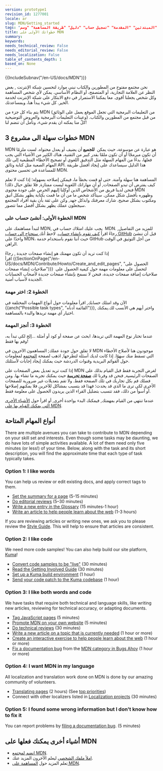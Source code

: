 ```yaml
---
version: prototype1
revision_id: 1277001
locale: ar
slug: MDN/Getting_started
tags: "الإرشادات" "البداية" "الدليل" "المبتدئين" "المقدمة" "تسجيل حساب" "دليل" "طريقة المساهمة" "وسم MDN"
title: خطواتك الأولى على MDN
summary: 
keywords: 
needs_technical_review: False
needs_editorial_review: False
needs_localization: False
table_of_contents_depth: 1
based_on: None
---
```

<div>{{IncludeSubnav("/en-US/docs/MDN")}}</div>

<p><span id="result_box" lang="ar"><span>نحن مجتمع مفتوح من المطورين والكتاب نبني موارد لتحسين شبكة الإنترنت</span></span> , <span id="result_box" lang="ar"><span>بغض النظر عن العلامة التجارية، أو المتصفح، أو النظام الأساسي.</span> <span>يمكن لأي شخص المساهمة وكل شخص يجعلنا أقوى.</span> <span>معا يمكننا الاستمرار في دفع الابتكار على شبكة الإنترنت لخدمة الخير.</span> كل شيء <span>يبدأ هنا، وبمساعدتك.</span></span></p>

<p><span id="result_box" lang="ar"><span>يتم بناء كل جزء من MDN </span></span><span id="result_box" lang="ar"><span>(من التعليمات البرمجية التي تجعل الموقع يعمل على الوثائق وعينات التعليمات البرمجية والعروض التوضيحية) </span></span><span lang="ar"><span>من قبل مجتمع من المطورين والكتاب.</span> <span>كلٌ منا يمكنه ان يقدم شيء، ونأمل أن تنضم لنا!</span></span></p>

<h2 id="3_خطوات_سهلة_الى_مشروع_MDN">3 خطوات سهلة الى مشروع MDN</h2>

<p><span class="seoSummary">MDN هو عبارة عن موسوعة، حيث يمكن &nbsp;<strong>للجميع&nbsp;</strong>أن يضيف أو يعدل محتواه. لست ملزمًا أن تكون مبرمجًا أو أن تكون ملمًا بقدر كبير من التقنية، هناك الكثير من الأشياء التي يجب فعلها، بدءًا من المهام السهلة مثل التدقيق اللغوي&nbsp;أو تصحيح الأخطاء المطبعية&nbsp;إلى تلك المهام الصعبة مثل كتابة وثائق API. هذا الدليل سيساعدك على إيجاد أفضل طريقة للمساعدة في تحسين محتوى MDN.</span></p>

<p>المساهمة هنا سهلة وآمنة. حتى لو قمت بخطأ ما، فيمكن إصلاحه&nbsp;بسهولة؛ إذا كنت لا تعلم كيف يفترض أن تبدو الصفحات, أو أن مهاراتك اللغوية ليست ممتازة, فلا تقلق حيال ذلك! فنحن لدينا فريق من الأشخاص الذين أوكلنا إليهم الحرص&nbsp;على جودة محتوى&nbsp;MDN وظهوره&nbsp;بأفضل شكل ممكن. سيتأكد شخص ما من أن ما قمت بكتابة يظهر بشكل أنيق ومكتوب بشكل صحيح. شارك معرفتك وابذكل جهد, وكن على ثقة بأن بقية أفراد المجتمع سيجعلون عملك يظهر بشكل أفضل مما تتصور.</p>

<h3 id="الخطوة_الأولى_أنشئ_حساب_على_MDN">الخطوة الأولى: أنشئ حساب على MDN</h3>

<p>لتبدأ مساهتمك على MDN, يجب عليك امتلاك حساب في &nbsp;MDN. للمزيد من التفاصيل, رجاءً اقرأ&nbsp;<a href="/en-US/docs/MDN/Contribute/Howto/Create_an_MDN_account">كيف تقوم بإنشاء حساب</a>. لاحظ أنك<a href="https://github.com/join">&nbsp;ستحتاج إلى حساب GitHub</a>&nbsp;قبل أن تنشئ واحدًا على&nbsp;MDN،&nbsp;حيث أننا نقوم باستخدام خدمة GitHub من أجل التوثيق في الوقت الراهن.</p>

<p>إذا كنت تريد أن تكون مهمتك هو إنشاء صفحات جديدة , رجاءً اقرأ&nbsp;{{SectionOnPage("/en-US/docs/MDN/Contribute/Howto/Create_and_edit_pages", "الحصول على صلاحيات إنشاء صفحات")}} &nbsp;لتحصل على معلومات مهمة حول كيفية الحصول على صلاحيات إضافة صفحات جديدة، فنحن لا نسمح بإنشاء صفحات جديدة لأصحاب الحسابات الجديدة لأسباب أمنية.</p>

<h3 id="الخطوة_2_اختر_مهمة">الخطوة&nbsp;2: اختر مهمة</h3>

<p>الآن وقد امتلك حسابك, اقرأ معلومات حول أنواع المهمات المختلفة في {{anch("Possible task types", "القائمة أدناه")}}, واختر أيهم هي الأنسب لك.يمكنك اختيار أي مهمة تريدها والبدء بالمساهمة.</p>

<h3 id="الخطوة_3_أنجز_المهمة">الخطوة 3: أنجز المهمة</h3>

<p>عندما تختار نوع المهمة التي تريدها، ابحث عن صفحة أو كود أو أمثلة ...إلخ لكي تبدأ به، وقم بها فقط!</p>

<p>لا تقلق حول جودة عملك; المساهمون الآخرون في MDN موجودون هنا لأصلاح الأخطاء التي تسقط منك سهوًا. إذا كانت لديك أسئلة لتطرحها, اذهب لصفحة&nbsp;<a href="/en-US/docs/MDN/Community">المجتمع</a>&nbsp;لمعلومات حول القوائم البريدية وقنوات الدردشة حيث يمكنك إيجاد إجابات لأسئلتك.</p>

<div class="note">
<p>إذا كنت تريد تعديل بعض الصفحات على&nbsp;MDN لغرض التجربة فقط قبل القيام بذلك على الصفحات الرئيسية, فنحن قد وفرنا لك <strong><a href="/en-US/docs/Sandbox">صفحة تجريبية</a></strong>&nbsp;حيث يمكنك تجربة ما تشاء بها. ومن فضلك قم بكل تجاربك في تلك الصفحة فقط. ولا تقم بتعديلات غير ضرورية للصفحات الأخرى لكي ترى ما الذي قد يحدث؛ فهذا قد يتسبب بمشاكل للآخرين فلا يمكنهم إصلاحها أو أسوأ من ذلك، فقد تتسبب بتضليل القراء الذين يريدون الحصول على معلومة فقط.</p>
</div>

<p>عندما تنتهي من القيام بمهمتك, فيمكنك البدء بواحدة أخرى, أو اقرأ حول&nbsp;<a href="#Other_things_you_can_do_on_MDN">الأشياء الأخرى التي يمكنك القيام بها على&nbsp;MDN</a>.</p>

<h2 id="أنواع_المهام_المتاحة">أنواع المهام المتاحة</h2>

<p>There are multiple avenues you can take to contribute to MDN depending on your skill set and interests. Even though some tasks may be daunting, we do have lots of simple activities available. A lot of them need only five minutes (or less!) of your time. Below, along with the task and its short description, you will find the approximate time that each type of task typically takes.</p>

<h3 id="Option_1_I_like_words">Option 1: I like words</h3>

<p>You can help us review or edit existing docs, and apply correct tags to them.</p>

<ul>
 <li><a href="/en-US/docs/MDN/Contribute/Howto/Set_the_summary_for_a_page">Set the summary for a page</a> (5-15 minutes)</li>
 <li><a href="/en-US/docs/MDN/Contribute/Howto/Do_an_editorial_review">Do editorial reviews</a> (5–30 minutes)</li>
 <li><a href="/en-US/docs/MDN/Contribute/Howto/Write_a_new_entry_in_the_Glossary">Write a new entry in the Glossary</a> (15 minutes-1 hour)</li>
 <li><a href="/en-US/docs/MDN/Contribute/Howto/Write_an_article_to_help_learn_about_the_Web">Write an article to help people learn about the web</a> (1-3 hours)</li>
</ul>

<div class="note">If you are reviewing articles or writing new ones, we ask you to please review the <a href="/en-US/docs/MDN/Contribute/Guidelines/Style_guide">Style Guide</a>. This will help to ensure that articles are consistent.</div>

<h3 id="Option_2_I_like_code">Option 2: I like code</h3>

<p>We need more code samples! You can also help build our site platform, <a href="/en-US/docs/MDN/Kuma">Kuma</a>!</p>

<ul>
 <li><a href="/en-US/docs/MDN/Contribute/Howto/Convert_code_samples_to_be_live">Convert code samples to be "live"</a> (30 minutes)</li>
 <li><a href="https://wiki.mozilla.org/Webdev/GetInvolved/developer.mozilla.org">Read the Getting Involved Guide</a>&nbsp;(30 minutes)</li>
 <li><a href="http://kuma.readthedocs.org/en/latest/installation.html">Set up a Kuma build environment</a> (1 hour)</li>
 <li><a href="https://github.com/mozilla/kuma#readme">Send your code patch to the Kuma codebase</a> (1 hour)</li>
</ul>

<h3 id="Option_3_I_like_both_words_and_code">Option 3: I like both words and code</h3>

<p>We have tasks that require both technical and language skills, like writing new articles, reviewing for technical accuracy, or adapting documents.</p>

<ul>
 <li><a href="/en-US/docs/MDN/Contribute/Howto/Tag_JavaScript_pages">Tag JavaScript pages</a> (5 minutes)</li>
 <li><a href="/en-US/docs/MDN/About/Promote">Promote MDN on your own website</a> (5 minutes)</li>
 <li><a href="/en-US/docs/MDN/Contribute/Howto/Do_a_technical_review">Do technical reviews</a> (30 minutes)</li>
 <li><a href="/en-US/docs/Contribute_to_docs_that_are_currently_needed">Write a new article on a topic that is currently needed</a> (1 hour or more)</li>
 <li><a href="/en-US/docs/MDN/Contribute/Howto/Create_an_interactive_exercise_to_help_learning_the_web">Create an interactive exercise to help people learn about the web</a> (1 hour or more)</li>
 <li><a href="/en-US/docs/MDN/Contribute/Howto/Resolve_a_mentored_developer_doc_request">Fix a documentation bug</a> from the <a href="http://www.joshmatthews.net/bugsahoy/?mdn=1">MDN category in Bugs Ahoy</a> (1 hour or more)</li>
</ul>

<h3 id="Option_4_I_want_MDN_in_my_language">Option 4: I want MDN in my language</h3>

<p>All localization and translation work done on MDN is done by our amazing community of volunteers.</p>

<ul>
 <li><a href="/en-US/docs/MDN/Contribute/Localize/Translating_pages">Translating pages</a> (2 hours) (See <a href="/en-US/docs/MDN/Doc_status/l10nPriority">top priorities</a>)</li>
 <li>Connect with other localizers listed in <a href="/en-US/docs/MDN/Contribute/Localize/Localization_projects">Localization projects</a> (30 minutes)</li>
</ul>

<h3 id="Option_5_I_found_some_wrong_information_but_I_don't_know_how_to_fix_it">Option 5: I found some wrong information but I don't know how to fix it</h3>

<p>You can report problems by <a class="external" href="https://bugzilla.mozilla.org/form.doc">filing a documentation bug</a>. (5 minutes)</p>

<h2 id="أشياء_أخرى_يمكنك_فعلها_على_MDN">أشياء أخرى يمكنك فعلها على MDN</h2>

<ul>
 <li><a href="/en-US/docs/MDN/Community">انضم لمجتمع MDN</a>.</li>
 <li><a href="/en-US/profile">املأ ملفك الشخصي</a>&nbsp;ليعلم الآخرون المزيد عنك.</li>
 <li>تعلم المزيد حول&nbsp;<a href="/en-US/docs/MDN/Contribute">المساهمة على MDN</a>.</li>
</ul>

